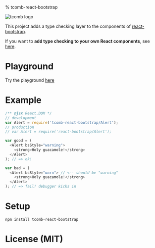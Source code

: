 % tcomb-react-bootstrap

![tcomb logo](http://gcanti.github.io/resources/tcomb/logo.png)

This project adds a type checking layer to the components of [react-bootstrap](https://github.com/react-bootstrap/react-bootstrap). 

If you want to **add type checking to your own React components**, see [here](https://github.com/gcanti/tcomb-react).

# Playground

Try the playground [here](https://gcanti.github.io/resources/tcomb-react-bootstrap/playground/playground.html)

# Example

```js
/** @jsx React.DOM */
// development
var Alert = require('tcomb-react-bootstrap/Alert');
// production
// var Alert = require('react-bootstrap/Alert');

var good = (
  <Alert bsStyle="warning">
    <strong>Holy guacamole!</strong>
  </Alert>
); // => ok!

var bad = (
  <Alert bsStyle="warn"> // <-- should be "warning"
    <strong>Holy guacamole!</strong>
  </Alert>
); // => fail! debugger kicks in
```

# Setup

    npm install tcomb-react-bootstrap

# License (MIT)

